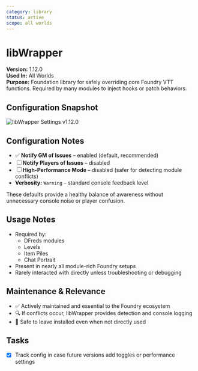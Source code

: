 ```yaml
---
category: library
status: active
scope: all worlds
---
```


# libWrapper

**Version:** 1.12.0  
**Used In:** All Worlds  
**Purpose:** Foundation library for safely overriding core Foundry VTT functions. Required by many modules to inject hooks or patch behaviors.

## Configuration Snapshot

![libWrapper Settings v1.12.0](./libWrapper-v1.12.0.png)

## Configuration Notes

- ✅ **Notify GM of Issues** – enabled (default, recommended)
- ☐ **Notify Players of Issues** – disabled
- ☐ **High-Performance Mode** – disabled (safer for detecting module conflicts)
- **Verbosity:** `Warning` – standard console feedback level

These defaults provide a healthy balance of awareness without unnecessary console noise or player confusion.

## Usage Notes

- Required by:
  - DFreds modules
  - Levels
  - Item Piles
  - Chat Portrait
- Present in nearly all module-rich Foundry setups
- Rarely interacted with directly unless troubleshooting or debugging

## Maintenance & Relevance

- ✅ Actively maintained and essential to the Foundry ecosystem
- 🔍 If conflicts occur, libWrapper provides detection and console logging
- 🧠 Safe to leave installed even when not directly used

## Tasks

- [x] Track config in case future versions add toggles or performance settings
